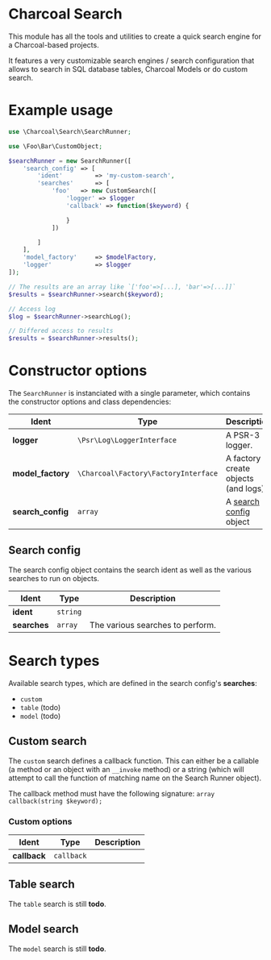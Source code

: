 
Charcoal Search
===============

This module has all the tools and utilities to create a quick search engine for a Charcoal-based projects.

It features a very customizable search engines / search configuration that allows to search in SQL database tables, Charcoal Models or do custom search.

# Example usage

```php
use \Charcoal\Search\SearchRunner;

use \Foo\Bar\CustomObject;

$searchRunner = new SearchRunner([
	'search_config' => [
		'ident' 		=> 'my-custom-search',
		'searches'		=> [
			'foo' 	=> new CustomSearch([
                'logger' => $logger
                'callback' => function($keyword) {

                }
            ])

		]
	],
	'model_factory'		=> $modelFactory,
	'logger'			=> $logger
]);

// The results are an array like `['foo'=>[...], 'bar'=>[...]]`
$results = $searchRunner->search($keyword);

// Access log
$log = $searchRunner->searchLog();

// Differed access to results
$results = $searchRunner->results();
```

# Constructor options

The `SearchRunner` is instanciated with a single parameter, which contains the constructor options and class dependencies:

| Ident | Type | Description |
| ----- | ---- | ----------- |
| **logger** | `\Psr\Log\LoggerInterface` | A PSR-3 logger. |
| **model_factory** | `\Charcoal\Factory\FactoryInterface` | A factory to create objects (and logs). |
| **search_config** | `array` | A [search config](#search-config) object


## Search config

The search config object contains the search ident as well as the various searches to run on objects.

| Ident     | Type | Description |
| --------- | ---- | ----------- |
| **ident** | `string` | 
| **searches** | `array` | The various searches to perform.

# Search types

Available search types, which are defined in the search config's **searches**:

- `custom`
- `table` (todo)
- `model` (todo)

## Custom search

The `custom` search defines a callback function. This can either be a callable (a method or an object with an `__invoke` method) or a string (which will attempt to call the function of matching name on the Search Runner object).

The callback method must have the following signature:
`array callback(string $keyword);` 

### Custom options

| Ident        | Type | Description |
| ------------ | ---- | ----------- |
| **callback** | `callback` | 

## Table search

The `table` search is still **todo**.

## Model search

The `model` search is still **todo**.
